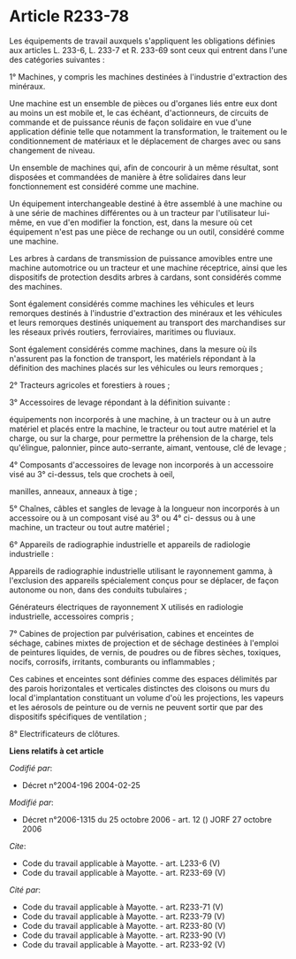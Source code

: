 # Article R233-78

Les équipements de travail auxquels s'appliquent les obligations définies aux articles L. 233-6, L. 233-7 et R. 233-69 sont
ceux qui entrent dans l'une des catégories suivantes : 

1° Machines, y compris les machines destinées à l'industrie d'extraction des minéraux. 

Une machine est un ensemble de pièces ou d'organes liés entre eux dont au moins un est mobile et, le cas échéant,
d'actionneurs, de circuits de commande et de puissance réunis de façon solidaire en vue d'une application définie telle que
notamment la transformation, le traitement ou le conditionnement de matériaux et le déplacement de charges avec ou sans
changement de niveau. 

Un ensemble de machines qui, afin de concourir à un même résultat, sont disposées et commandées de manière à être solidaires
dans leur fonctionnement est considéré comme une machine. 

Un équipement interchangeable destiné à être assemblé à une machine ou à une série de machines différentes ou à un tracteur
par l'utilisateur lui-même, en vue d'en modifier la fonction, est, dans la mesure où cet équipement n'est pas une pièce de
rechange ou un outil, considéré comme une machine. 

Les arbres à cardans de transmission de puissance amovibles entre une machine automotrice ou un tracteur et une machine
réceptrice, ainsi que les dispositifs de protection desdits arbres à cardans, sont considérés comme des machines. 

Sont également considérés comme machines les véhicules et leurs remorques destinés à l'industrie d'extraction des minéraux et
les véhicules et leurs remorques destinés uniquement au transport des marchandises sur les réseaux privés routiers,
ferroviaires, maritimes ou fluviaux. 

Sont également considérés comme machines, dans la mesure où ils n'assurent pas la fonction de transport, les matériels
répondant à la définition des machines placés sur les véhicules ou leurs remorques ; 

2° Tracteurs agricoles et forestiers à roues ; 

3° Accessoires de levage répondant à la définition suivante : 

équipements non incorporés à une machine, à un tracteur ou à un autre matériel et placés entre la machine, le tracteur ou
tout autre matériel et la charge, ou sur la charge, pour permettre la préhension de la charge, tels qu'élingue, palonnier,
pince auto-serrante, aimant, ventouse, clé de levage ; 

4° Composants d'accessoires de levage non incorporés à un accessoire visé au 3° ci-dessus, tels que crochets à oeil, 

manilles, anneaux, anneaux à tige ; 

5° Chaînes, câbles et sangles de levage à la longueur non incorporés à un accessoire ou à un composant visé au 3° ou 4° ci-
dessus ou à une machine, un tracteur ou tout autre matériel ; 

6° Appareils de radiographie industrielle et appareils de radiologie industrielle : 

Appareils de radiographie industrielle utilisant le rayonnement gamma, à l'exclusion des appareils spécialement conçus pour
se déplacer, de façon autonome ou non, dans des conduits tubulaires ; 

Générateurs électriques de rayonnement X utilisés en radiologie industrielle, accessoires compris ; 

7° Cabines de projection par pulvérisation, cabines et enceintes de séchage, cabines mixtes de projection et de séchage
destinées à l'emploi de peintures liquides, de vernis, de poudres ou de fibres sèches, toxiques, nocifs, corrosifs,
irritants, comburants ou inflammables ; 

Ces cabines et enceintes sont définies comme des espaces délimités par des parois horizontales et verticales distinctes des
cloisons ou murs du local d'implantation constituant un volume d'où les projections, les vapeurs et les aérosols de peinture
ou de vernis ne peuvent sortir que par des dispositifs spécifiques de ventilation ; 

8° Electrificateurs de clôtures.

**Liens relatifs à cet article**

_Codifié par_:

  - Décret n°2004-196 2004-02-25

_Modifié par_:

  - Décret n°2006-1315 du 25 octobre 2006 - art. 12 () JORF 27 octobre 2006

_Cite_:

  - Code du travail applicable à Mayotte. - art. L233-6 (V)
  - Code du travail applicable à Mayotte. - art. R233-69 (V)

_Cité par_:

  - Code du travail applicable à Mayotte. - art. R233-71 (V)
  - Code du travail applicable à Mayotte. - art. R233-79 (V)
  - Code du travail applicable à Mayotte. - art. R233-80 (V)
  - Code du travail applicable à Mayotte. - art. R233-90 (V)
  - Code du travail applicable à Mayotte. - art. R233-92 (V)
